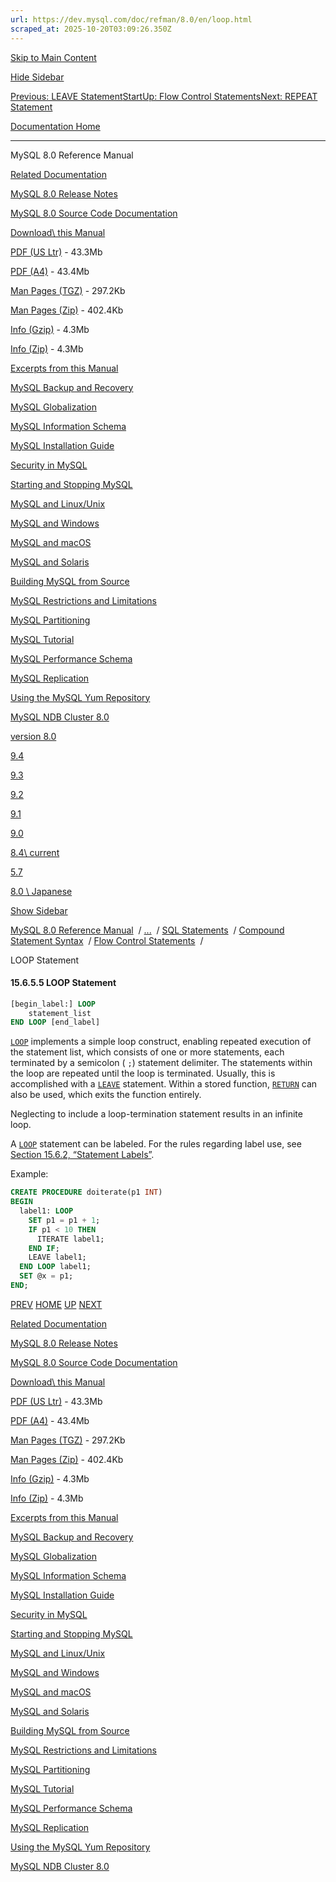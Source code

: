 ```yaml
---
url: https://dev.mysql.com/doc/refman/8.0/en/loop.html
scraped_at: 2025-10-20T03:09:26.350Z
---
```


[Skip to Main Content](https://dev.mysql.com/doc/refman/8.0/en/loop.html#main)

[Hide Sidebar](https://dev.mysql.com/doc/refman/8.0/en/loop.html "Hide Sidebar")

[Previous: LEAVE Statement](https://dev.mysql.com/doc/refman/8.0/en/leave.html "Previous: LEAVE Statement")[Start](https://dev.mysql.com/doc/refman/8.0/en/index.html "Start")[Up: Flow Control Statements](https://dev.mysql.com/doc/refman/8.0/en/flow-control-statements.html "Up: Flow Control Statements")[Next: REPEAT Statement](https://dev.mysql.com/doc/refman/8.0/en/repeat.html "Next: REPEAT Statement")

[Documentation Home](https://dev.mysql.com/doc/)

* * *

MySQL 8.0 Reference Manual

[Related Documentation](https://dev.mysql.com/doc/refman/8.0/en/loop.html)

[MySQL 8.0 Release Notes](https://dev.mysql.com/doc/relnotes/mysql/8.0/en/)

[MySQL 8.0 Source Code Documentation](https://dev.mysql.com/doc/dev/mysql-server/latest/)

[Download\\
this Manual](https://dev.mysql.com/doc/refman/8.0/en/loop.html)

[PDF (US Ltr)](https://downloads.mysql.com/docs/refman-8.0-en.pdf)
\- 43.3Mb

[PDF (A4)](https://downloads.mysql.com/docs/refman-8.0-en.a4.pdf)
\- 43.4Mb

[Man Pages (TGZ)](https://downloads.mysql.com/docs/refman-8.0-en.man-gpl.tar.gz)
\- 297.2Kb

[Man Pages (Zip)](https://downloads.mysql.com/docs/refman-8.0-en.man-gpl.zip)
\- 402.4Kb

[Info (Gzip)](https://downloads.mysql.com/docs/mysql-8.0.info.gz)
\- 4.3Mb

[Info (Zip)](https://downloads.mysql.com/docs/mysql-8.0.info.zip)
\- 4.3Mb

[Excerpts from this Manual](https://dev.mysql.com/doc/refman/8.0/en/loop.html)

[MySQL Backup and Recovery](https://dev.mysql.com/doc/mysql-backup-excerpt/8.0/en/)

[MySQL Globalization](https://dev.mysql.com/doc/mysql-g11n-excerpt/8.0/en/)

[MySQL Information Schema](https://dev.mysql.com/doc/mysql-infoschema-excerpt/8.0/en/)

[MySQL Installation Guide](https://dev.mysql.com/doc/mysql-installation-excerpt/8.0/en/)

[Security in MySQL](https://dev.mysql.com/doc/mysql-security-excerpt/8.0/en/)

[Starting and Stopping MySQL](https://dev.mysql.com/doc/mysql-startstop-excerpt/8.0/en/)

[MySQL and Linux/Unix](https://dev.mysql.com/doc/mysql-linuxunix-excerpt/8.0/en/)

[MySQL and Windows](https://dev.mysql.com/doc/mysql-windows-excerpt/8.0/en/)

[MySQL and macOS](https://dev.mysql.com/doc/mysql-macos-excerpt/8.0/en/)

[MySQL and Solaris](https://dev.mysql.com/doc/mysql-solaris-excerpt/8.0/en/)

[Building MySQL from Source](https://dev.mysql.com/doc/mysql-sourcebuild-excerpt/8.0/en/)

[MySQL Restrictions and Limitations](https://dev.mysql.com/doc/mysql-reslimits-excerpt/8.0/en/)

[MySQL Partitioning](https://dev.mysql.com/doc/mysql-partitioning-excerpt/8.0/en/)

[MySQL Tutorial](https://dev.mysql.com/doc/mysql-tutorial-excerpt/8.0/en/)

[MySQL Performance Schema](https://dev.mysql.com/doc/mysql-perfschema-excerpt/8.0/en/)

[MySQL Replication](https://dev.mysql.com/doc/mysql-replication-excerpt/8.0/en/)

[Using the MySQL Yum Repository](https://dev.mysql.com/doc/mysql-repo-excerpt/8.0/en/)

[MySQL NDB Cluster 8.0](https://dev.mysql.com/doc/mysql-cluster-excerpt/8.0/en/)

[version 8.0](https://dev.mysql.com/doc/refman/8.0/en/loop.html)

[9.4](https://dev.mysql.com/doc/refman/9.4/en/loop.html)

[9.3](https://dev.mysql.com/doc/refman/9.3/en/loop.html)

[9.2](https://dev.mysql.com/doc/refman/9.2/en/loop.html)

[9.1](https://dev.mysql.com/doc/refman/9.1/en/loop.html)

[9.0](https://dev.mysql.com/doc/refman/9.0/en/loop.html)

[8.4\\
current](https://dev.mysql.com/doc/refman/8.4/en/loop.html)

[5.7](https://dev.mysql.com/doc/refman/5.7/en/loop.html)

[8.0 \\
Japanese](https://dev.mysql.com/doc/refman/8.0/ja/loop.html)

[Show Sidebar](https://dev.mysql.com/doc/refman/8.0/en/loop.html "Show Sidebar")

[MySQL 8.0 Reference Manual](https://dev.mysql.com/doc/refman/8.0/en/)  /
[...](https://dev.mysql.com/doc/refman/8.0/en/loop.html)  / [SQL Statements](https://dev.mysql.com/doc/refman/8.0/en/sql-statements.html)  /
[Compound Statement Syntax](https://dev.mysql.com/doc/refman/8.0/en/sql-compound-statements.html)  /
[Flow Control Statements](https://dev.mysql.com/doc/refman/8.0/en/flow-control-statements.html)  /

LOOP Statement


#### 15.6.5.5 LOOP Statement

```sql
[begin_label:] LOOP
    statement_list
END LOOP [end_label]
```

[`LOOP`](https://dev.mysql.com/doc/refman/8.0/en/loop.html "15.6.5.5 LOOP Statement") implements a simple loop
construct, enabling repeated execution of the statement list,
which consists of one or more statements, each terminated by a
semicolon ( `;`) statement delimiter. The
statements within the loop are repeated until the loop is
terminated. Usually, this is accomplished with a
[`LEAVE`](https://dev.mysql.com/doc/refman/8.0/en/leave.html "15.6.5.4 LEAVE Statement") statement. Within a stored
function, [`RETURN`](https://dev.mysql.com/doc/refman/8.0/en/return.html "15.6.5.7 RETURN Statement") can also be
used, which exits the function entirely.


Neglecting to include a loop-termination statement results in an
infinite loop.


A [`LOOP`](https://dev.mysql.com/doc/refman/8.0/en/loop.html "15.6.5.5 LOOP Statement") statement can be labeled.
For the rules regarding label use, see
[Section 15.6.2, “Statement Labels”](https://dev.mysql.com/doc/refman/8.0/en/statement-labels.html "15.6.2 Statement Labels").


Example:


```sql
CREATE PROCEDURE doiterate(p1 INT)
BEGIN
  label1: LOOP
    SET p1 = p1 + 1;
    IF p1 < 10 THEN
      ITERATE label1;
    END IF;
    LEAVE label1;
  END LOOP label1;
  SET @x = p1;
END;
```

[PREV](https://dev.mysql.com/doc/refman/8.0/en/leave.html "Previous: LEAVE Statement") [HOME](https://dev.mysql.com/doc/refman/8.0/en/index.html "Start") [UP](https://dev.mysql.com/doc/refman/8.0/en/flow-control-statements.html "Up: Flow Control Statements") [NEXT](https://dev.mysql.com/doc/refman/8.0/en/repeat.html "Next: REPEAT Statement")

[Related Documentation](https://dev.mysql.com/doc/refman/8.0/en/loop.html)

[MySQL 8.0 Release Notes](https://dev.mysql.com/doc/relnotes/mysql/8.0/en/)

[MySQL 8.0 Source Code Documentation](https://dev.mysql.com/doc/dev/mysql-server/latest/)

[Download\\
this Manual](https://dev.mysql.com/doc/refman/8.0/en/loop.html)

[PDF (US Ltr)](https://downloads.mysql.com/docs/refman-8.0-en.pdf)
\- 43.3Mb

[PDF (A4)](https://downloads.mysql.com/docs/refman-8.0-en.a4.pdf)
\- 43.4Mb

[Man Pages (TGZ)](https://downloads.mysql.com/docs/refman-8.0-en.man-gpl.tar.gz)
\- 297.2Kb

[Man Pages (Zip)](https://downloads.mysql.com/docs/refman-8.0-en.man-gpl.zip)
\- 402.4Kb

[Info (Gzip)](https://downloads.mysql.com/docs/mysql-8.0.info.gz)
\- 4.3Mb

[Info (Zip)](https://downloads.mysql.com/docs/mysql-8.0.info.zip)
\- 4.3Mb

[Excerpts from this Manual](https://dev.mysql.com/doc/refman/8.0/en/loop.html)

[MySQL Backup and Recovery](https://dev.mysql.com/doc/mysql-backup-excerpt/8.0/en/)

[MySQL Globalization](https://dev.mysql.com/doc/mysql-g11n-excerpt/8.0/en/)

[MySQL Information Schema](https://dev.mysql.com/doc/mysql-infoschema-excerpt/8.0/en/)

[MySQL Installation Guide](https://dev.mysql.com/doc/mysql-installation-excerpt/8.0/en/)

[Security in MySQL](https://dev.mysql.com/doc/mysql-security-excerpt/8.0/en/)

[Starting and Stopping MySQL](https://dev.mysql.com/doc/mysql-startstop-excerpt/8.0/en/)

[MySQL and Linux/Unix](https://dev.mysql.com/doc/mysql-linuxunix-excerpt/8.0/en/)

[MySQL and Windows](https://dev.mysql.com/doc/mysql-windows-excerpt/8.0/en/)

[MySQL and macOS](https://dev.mysql.com/doc/mysql-macos-excerpt/8.0/en/)

[MySQL and Solaris](https://dev.mysql.com/doc/mysql-solaris-excerpt/8.0/en/)

[Building MySQL from Source](https://dev.mysql.com/doc/mysql-sourcebuild-excerpt/8.0/en/)

[MySQL Restrictions and Limitations](https://dev.mysql.com/doc/mysql-reslimits-excerpt/8.0/en/)

[MySQL Partitioning](https://dev.mysql.com/doc/mysql-partitioning-excerpt/8.0/en/)

[MySQL Tutorial](https://dev.mysql.com/doc/mysql-tutorial-excerpt/8.0/en/)

[MySQL Performance Schema](https://dev.mysql.com/doc/mysql-perfschema-excerpt/8.0/en/)

[MySQL Replication](https://dev.mysql.com/doc/mysql-replication-excerpt/8.0/en/)

[Using the MySQL Yum Repository](https://dev.mysql.com/doc/mysql-repo-excerpt/8.0/en/)

[MySQL NDB Cluster 8.0](https://dev.mysql.com/doc/mysql-cluster-excerpt/8.0/en/)